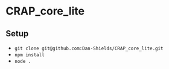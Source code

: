 # CRAP_core_lite

## Setup

-   `git clone git@github.com:Dan-Shields/CRAP_core_lite.git`
-   `npm install`
-   `node .`
